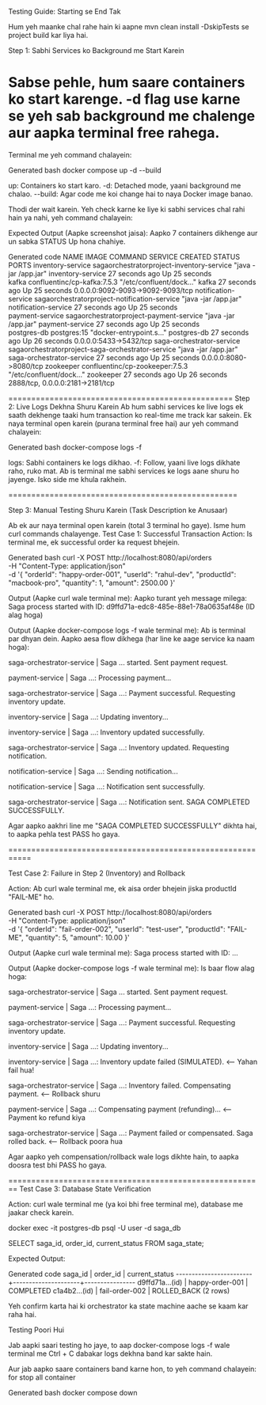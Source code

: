 
Testing Guide: Starting se End Tak

Hum yeh maanke chal rahe hain ki aapne mvn clean install -DskipTests se project build kar liya hai.

Step 1: Sabhi Services ko Background me Start Karein

Sabse pehle, hum saare containers ko start karenge. -d flag use karne se yeh sab background me chalenge aur aapka terminal free rahega.
==================================================
Terminal me yeh command chalayein:

Generated bash
docker compose up -d --build

up: Containers ko start karo.
-d: Detached mode, yaani background me chalao.
--build: Agar code me koi change hai to naya Docker image banao.

Thodi der wait karein. Yeh check karne ke liye ki sabhi services chal rahi hain ya nahi, yeh command chalayein:


Expected Output (Aapke screenshot jaisa):
Aapko 7 containers dikhenge aur un sabka STATUS Up hona chahiye.

Generated code
NAME                          IMAGE                                        COMMAND                  SERVICE                     CREATED             STATUS              PORTS
inventory-service             sagaorchestratorproject-inventory-service    "java -jar /app.jar"     inventory-service           27 seconds ago      Up 25 seconds       
kafka                         confluentinc/cp-kafka:7.5.3                  "/etc/confluent/dock…"   kafka                       27 seconds ago      Up 25 seconds       0.0.0.0:9092-9093->9092-9093/tcp
notification-service          sagaorchestratorproject-notification-service "java -jar /app.jar"     notification-service        27 seconds ago      Up 25 seconds       
payment-service               sagaorchestratorproject-payment-service      "java -jar /app.jar"     payment-service             27 seconds ago      Up 25 seconds       
postgres-db                   postgres:15                                  "docker-entrypoint.s…"   postgres-db                 27 seconds ago      Up 26 seconds       0.0.0.0:5433->5432/tcp
saga-orchestrator-service     sagaorchestratorproject-saga-orchestrator-service "java -jar /app.jar"  saga-orchestrator-service   27 seconds ago      Up 25 seconds       0.0.0.0:8080->8080/tcp
zookeeper                     confluentinc/cp-zookeeper:7.5.3              "/etc/confluent/dock…"   zookeeper                   27 seconds ago      Up 26 seconds       2888/tcp, 0.0.0.0:2181->2181/tcp

=================================================
Step 2: Live Logs Dekhna Shuru Karein
Ab hum sabhi services ke live logs ek saath dekhenge taaki hum transaction ko real-time me track kar sakein.
Ek naya terminal open karein (purana terminal free hai) aur yeh command chalayein:

Generated bash
docker-compose logs -f

logs: Sabhi containers ke logs dikhao.
-f: Follow, yaani live logs dikhate raho, ruko mat.
Ab is terminal me sabhi services ke logs aane shuru ho jayenge. Isko side me khula rakhein.

==================================================

Step 3: Manual Testing Shuru Karein (Task Description ke Anusaar)

Ab ek aur naya terminal open karein (total 3 terminal ho gaye). Isme hum curl commands chalayenge.
Test Case 1: Successful Transaction
Action: Is terminal me, ek successful order ka request bhejein.

Generated bash
curl -X POST http://localhost:8080/api/orders \
-H "Content-Type: application/json" \
-d '{
    "orderId": "happy-order-001",
    "userId": "rahul-dev",
    "productId": "macbook-pro",
    "quantity": 1,
    "amount": 2500.00
}'


Output (Aapke curl wale terminal me):
Aapko turant yeh message milega:
Saga process started with ID: d9ffd71a-edc8-485e-88e1-78a0635af48e (ID alag hoga)

Output (Aapke docker-compose logs -f wale terminal me):
Ab is terminal par dhyan dein. Aapko aesa flow dikhega (har line ke aage service ka naam hoga):

saga-orchestrator-service | Saga ... started. Sent payment request.

payment-service | Saga ...: Processing payment...

saga-orchestrator-service | Saga ...: Payment successful. Requesting inventory update.

inventory-service | Saga ...: Updating inventory...

inventory-service | Saga ...: Inventory updated successfully.

saga-orchestrator-service | Saga ...: Inventory updated. Requesting notification.

notification-service | Saga ...: Sending notification...

notification-service | Saga ...: Notification sent successfully.

saga-orchestrator-service | Saga ...: Notification sent. SAGA COMPLETED SUCCESSFULLY.

Agar aapko aakhri line me "SAGA COMPLETED SUCCESSFULLY" dikhta hai, to aapka pehla test PASS ho gaya.

===========================================================

Test Case 2: Failure in Step 2 (Inventory) and Rollback

Action: Ab curl wale terminal me, ek aisa order bhejein jiska productId "FAIL-ME" ho.

Generated bash
curl -X POST http://localhost:8080/api/orders \
-H "Content-Type: application/json" \
-d '{
    "orderId": "fail-order-002",
    "userId": "test-user",
    "productId": "FAIL-ME",
    "quantity": 5,
    "amount": 10.00
}'


Output (Aapke curl wale terminal me):
Saga process started with ID: ...

Output (Aapke docker-compose logs -f wale terminal me):
Is baar flow alag hoga:

saga-orchestrator-service | Saga ... started. Sent payment request.

payment-service | Saga ...: Processing payment...

saga-orchestrator-service | Saga ...: Payment successful. Requesting inventory update.

inventory-service | Saga ...: Updating inventory...

inventory-service | Saga ...: Inventory update failed (SIMULATED). <-- Yahan fail hua!

saga-orchestrator-service | Saga ...: Inventory failed. Compensating payment. <-- Rollback shuru

payment-service | Saga ...: Compensating payment (refunding)... <-- Payment ko refund kiya

saga-orchestrator-service | Saga ...: Payment failed or compensated. Saga rolled back. <-- Rollback poora hua

Agar aapko yeh compensation/rollback wale logs dikhte hain, to aapka doosra test bhi PASS ho gaya.


========================================================
Test Case 3: Database State Verification

Action: curl wale terminal me (ya koi bhi free terminal me), database me jaakar check karein.

docker exec -it postgres-db psql -U user -d saga_db

SELECT saga_id, order_id, current_status FROM saga_state;

Expected Output:

Generated code
saga_id         |      order_id       | current_status 
------------------------+---------------------+----------------
 d9ffd71a...(id)        | happy-order-001     | COMPLETED
 c1a4b2...(id)          | fail-order-002      | ROLLED_BACK
(2 rows)


Yeh confirm karta hai ki orchestrator ka state machine aache se kaam kar raha hai.

Testing Poori Hui

Jab aapki saari testing ho jaye, to aap docker-compose logs -f wale terminal me Ctrl + C dabakar logs dekhna band kar sakte hain.

Aur jab aapko saare containers band karne hon, to yeh command chalayein: for stop all container

Generated bash
docker compose down
